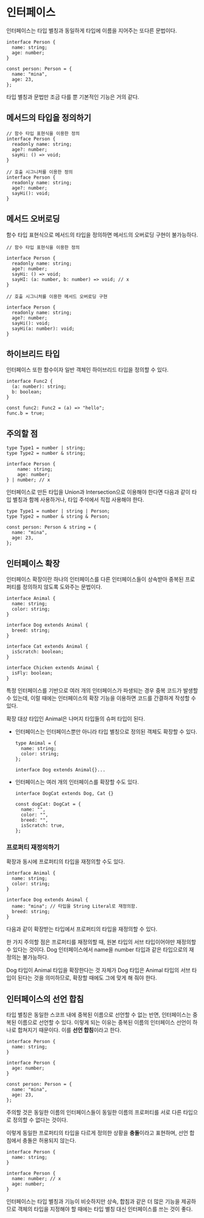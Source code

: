 # 인터페이스

인터페이스는 타입 별칭과 동일하게 타입에 이름을 지어주는 또다른 문법이다.

```tsx
interface Person {
  name: string;
  age: number;
}

const person: Person = {
  name: "mina",
  age: 23,
};
```

타입 별칭과 문법만 조금 다를 뿐 기본적인 기능은 거의 같다.

## 메서드의 타입을 정의하기

```tsx
// 함수 타입 표현식을 이용한 정의
interface Person {
  readonly name: string;
  age?: number;
  sayHi: () => void;
}

// 호출 시그니처를 이용한 정의
interface Person {
  readonly name: string;
  age?: number;
  sayHi(): void;
}
```

## 메서드 오버로딩

함수 타입 표현식으로 메서드의 타입을 정의하면 메서드의 오버로딩 구현이 불가능하다.

```tsx
// 함수 타입 표현식을 이용한 정의

interface Person {
  readonly name: string;
  age?: number;
  sayHi: () => void;
  sayHI: (a: number, b: number) => void; // x
}

// 호출 시그니처를 이용한 메서드 오버로딩 구현

interface Person {
  readonly name: string;
  age?: number;
  sayHi(): void;
  sayHi(a: number): void;
}
```

## 하이브리드 타입

인터페이스 또한 함수이자 일반 객체인 하이브리드 타입을 정의할 수 있다.

```tsx
interface Func2 {
  (a: number): string;
  b: boolean;
}

const func2: Func2 = (a) => "hello";
func.b = true;
```

## 주의할 점

```tsx
type Type1 = number | string;
type Type2 = number & string;

interface Person {
	name: string;
	age: number;
} | number; // x
```

인터페이스로 만든 타입을 Union과 Intersection으로 이용해야 한다면 다음과 같이 타입 별칭과 함께 사용하거나, 타입 주석에서 직접 사용해야 한다.

```tsx
type Type1 = number | string | Person;
type Type2 = number & string & Person;

const person: Person & string = {
  name: "mina",
  age: 23,
};
```

## 인터페이스 확장

인터페이스 확장이란 하나의 인터페이스를 다른 인터페이스들이 상속받아 중복된 프로퍼티를 정의하지 않도록 도와주는 문법이다.

```tsx
interface Animal {
  name: string;
  color: string;
}

interface Dog extends Animal {
  breed: string;
}

interface Cat extends Animal {
  isScratch: boolean;
}

interface Chicken extends Animal {
  isFly: boolean;
}
```

특정 인터페이스를 기반으로 여러 개의 인터페이스가 파생되는 경우 중복 코드가 발생할 수 있는데, 이럴 때에는 인터페이스의 확장 기능을 이용하면 코드를 간결하게 작성할 수 있다.

확장 대상 타입인 Animal은 나머지 타입들의 슈퍼 타입이 된다.

- 인터페이스는 인터페이스뿐만 아니라 타입 별칭으로 정의된 객체도 확장할 수 있다.

  ```tsx
  type Animal = {
  	name: string;
  	color: string;
  };

  interface Dog extends Animal{}...
  ```

- 인터페이스는 여러 개의 인터페이스를 확장할 수도 있다.
  ```tsx
  interface DogCat extends Dog, Cat {}

  const dogCat: DogCat = {
    name: "",
    color: "",
    breed: "",
    isScratch: true,
  };
  ```

### 프로퍼티 재정의하기

확장과 동시에 프로퍼티의 타입을 재정의할 수도 있다.

```tsx
interface Animal {
  name: string;
  color: string;
}

interface Dog extends Animal {
  name: "mina"; // 타입을 String Literal로 재정의함.
  breed: string;
}
```

다음과 같이 확장받는 타입에서 프로퍼티의 타입을 재정의할 수 있다.

한 가지 주의할 점은 프로퍼티를 재정의할 때, 원본 타입의 서브 타입이어야만 재정의할 수 있다는 것이다. Dog 인터페이스에서 name을 number 타입과 같은 타입으로의 재정의는 불가능하다.

Dog 타입이 Animal 타입을 확장한다는 것 자체가 Dog 타입은 Animal 타입의 서브 타입이 된다는 것을 의미하므로, 확장할 때에도 그에 맞게 해 줘야 한다.

## 인터페이스의 선언 합침

타입 별칭은 동일한 스코프 내에 중복된 이름으로 선언할 수 없는 반면, 인터페이스는 중복된 이름으로 선언할 수 있다. 이렇게 되는 이유는 중복된 이름의 인터페이스 선언이 하나로 합쳐지기 때문이다. 이를 **선언 합침**이라고 한다.

```tsx
interface Person {
  name: string;
}

interface Person {
  age: number;
}

const person: Person = {
  name: "mina",
  age: 23,
};
```

주의할 것은 동일한 이름의 인터페이스들이 동일한 이름의 프로퍼티를 서로 다른 타입으로 정의할 수 없다는 것이다.

이렇게 동일한 프로퍼티의 타입을 다르게 정의한 상황을 **충돌**이라고 표현하며, 선언 합침에서 충돌은 허용되지 않는다.

```tsx
interface Person {
  name: string;
}

interface Person {
  name: number; // x
  age: number;
}
```

인터페이스는 타입 별칭과 기능이 비슷하지만 상속, 합침과 같은 더 많은 기능을 제공하므로 객체의 타입을 지정해야 할 때에는 타입 별칭 대신 인터페이스를 쓰는 것이 좋다.
